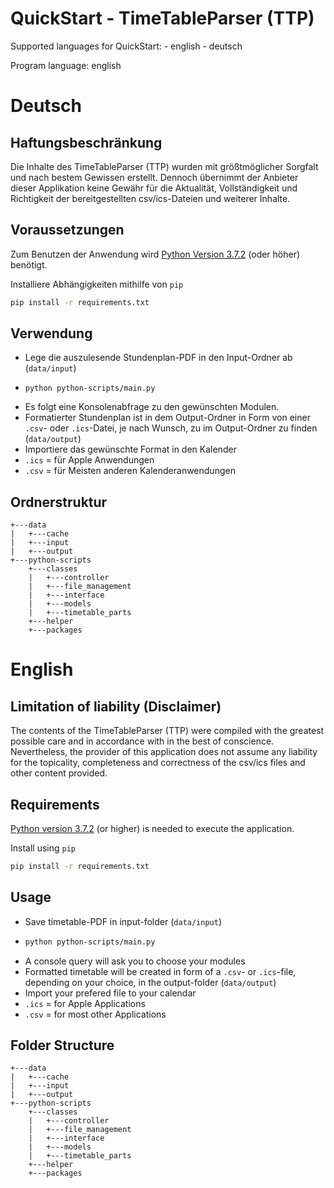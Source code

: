 # QuickStart - TimeTableParser (TTP)

Supported languages for QuickStart:  - english
				     - deutsch

Program language: english

# Deutsch

## Haftungsbeschränkung
Die Inhalte des TimeTableParser (TTP) wurden mit größtmöglicher Sorgfalt und nach bestem Gewissen erstellt. 
Dennoch übernimmt der Anbieter dieser Applikation keine Gewähr für die Aktualität, Vollständigkeit und 
Richtigkeit der bereitgestellten csv/ics-Dateien und weiterer Inhalte.

## Voraussetzungen

Zum Benutzen der Anwendung wird [Python Version 3.7.2](https://www.python.org) (oder höher) benötigt.

Installiere Abhängigkeiten mithilfe von `pip`

```bash
pip install -r requirements.txt
```

## Verwendung

* Lege die auszulesende Stundenplan-PDF in den Input-Ordner ab (`data/input`)
* ``` 
  python python-scripts/main.py
	```
* Es folgt eine Konsolenabfrage zu den gewünschten Modulen.
* Formatierter Stundenplan ist in dem Output-Ordner in Form von einer `.csv`- oder `.ics`-Datei, je nach Wunsch, zu im Output-Ordner zu finden (`data/output`)
* Importiere das gewünschte Format in den Kalender
* `.ics` = für Apple Anwendungen 
* `.csv` = für Meisten anderen Kalenderanwendungen

## Ordnerstruktur
```
+---data
|   +---cache
|   +---input
|   +---output
+---python-scripts
    +---classes
    |   +---controller
    |   +---file_management
    |   +---interface
    |   +---models
    |   +---timetable_parts
    +---helper
    +---packages
```

 
# English
## Limitation of liability (Disclaimer)
The contents of the TimeTableParser (TTP) were compiled with the greatest possible care and in accordance 
with in the best of conscience. Nevertheless, the provider of this application does not assume any liability
for the topicality, completeness and correctness of the csv/ics files and other content provided. 

## Requirements

[Python version 3.7.2](https://www.python.org) (or higher) is needed to execute the application.

Install using `pip`

```bash
pip install -r requirements.txt
```

## Usage
*	Save timetable-PDF in input-folder (`data/input`)
* ```bash
  python python-scripts/main.py
  ```
* A console query will ask you to choose your modules
* Formatted timetable will be created in form of a `.csv`- or `.ics`-file, depending on your choice, in the output-folder (`data/output`)
* Import your prefered file to your calendar
* `.ics` = for Apple Applications
* `.csv` = for most other Applications

## Folder Structure
```
+---data
|   +---cache
|   +---input
|   +---output
+---python-scripts
    +---classes
    |   +---controller
    |   +---file_management
    |   +---interface
    |   +---models
    |   +---timetable_parts
    +---helper
    +---packages
```
